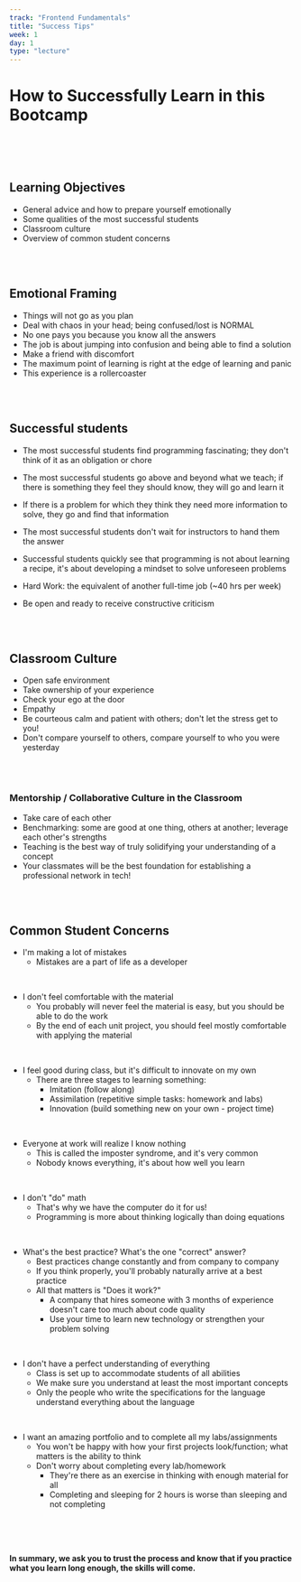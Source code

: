 ```yaml
---
track: "Frontend Fundamentals"
title: "Success Tips"
week: 1
day: 1
type: "lecture"
---
```


# How to Successfully Learn in this Bootcamp

<br>
<br>
<br>





## Learning Objectives

- General advice and how to prepare yourself emotionally
- Some qualities of the most successful students
- Classroom culture
- Overview of common student concerns

<br>
<br>

## Emotional Framing

- Things will not go as you plan
- Deal with chaos in your head; being confused/lost is NORMAL
- No one pays you because you know all the answers
- The job is about jumping into confusion and being able to find a solution
- Make a friend with discomfort
- The maximum point of learning is right at the edge of learning and panic
- This experience is a rollercoaster

<br>
<br>

## Successful students

- The most successful students find programming fascinating; they don't think
of it as an obligation or chore

- The most successful students go above and beyond what we teach; if there is
something they feel they should know, they will go and learn it

- If there is a problem for which they think they need more information to solve, they go and find that information

- The most successful students don't wait for instructors to hand them the answer

-  Successful students quickly see that programming is not about learning a recipe,
it's about developing a mindset to solve unforeseen problems

- Hard Work: the equivalent of another full-time job (~40 hrs per week)

- Be open and ready to receive constructive criticism

<br>
<br>

## Classroom Culture

- Open safe environment
- Take ownership of your experience
- Check your ego at the door
- Empathy
- Be courteous calm and patient with others; don't let the stress get to you!
- Don't compare yourself to others, compare yourself to who you were yesterday

<br>
<br>

### Mentorship / Collaborative Culture in the Classroom

- Take care of each other
- Benchmarking: some are good at one thing, others at another; leverage each other's strengths
- Teaching is the best way of truly solidifying your understanding of a concept
- Your classmates will be the best foundation for establishing a professional network in tech!

<br>
<br>

## Common Student Concerns

- I'm making a lot of mistakes
	- Mistakes are a part of life as a developer

<br>

- I don't feel comfortable with the material
	- You probably will never feel the material is easy, but you should be able to do the work
	- By the end of each unit project, you should feel mostly comfortable with applying the material

<br>

- I feel good during class, but it's difficult to innovate on my own
	- There are three stages to learning something:
		- Imitation (follow along)
		- Assimilation (repetitive simple tasks: homework and labs)
		- Innovation (build something new on your own - project time)

<br>

- Everyone at work will realize I know nothing
	- This is called the imposter syndrome, and it's very common
	- Nobody knows everything, it's about how well you learn


<br>


- I don't "do" math
	- That's why we have the computer do it for us!
	- Programming is more about thinking logically than doing equations

<br>


- What's the best practice? What's the one "correct" answer?
	- Best practices change constantly and from company to company
	- If you think properly, you'll probably naturally arrive at a best practice
	- All that matters is "Does it work?"
		- A company that hires someone with 3 months of experience doesn't care too much about code quality
		- Use your time to learn new technology or strengthen your problem solving

<br>


- I don't have a perfect understanding of everything
	- Class is set up to accommodate students of all abilities
	- We make sure you understand at least the most important concepts
	- Only the people who write the specifications for the language understand everything about the language

<br>



- I want an amazing portfolio and to complete all my labs/assignments
	- You won't be happy with how your first projects look/function; what matters is the ability to think
	- Don't worry about completing every lab/homework
		- They're there as an exercise in thinking with enough material for all
		- Completing and sleeping for 2 hours is worse than sleeping and not completing

<br>
<br>
<br>


**In summary, we ask you to trust the process and know that if you practice what you learn long enough, the skills will come.**